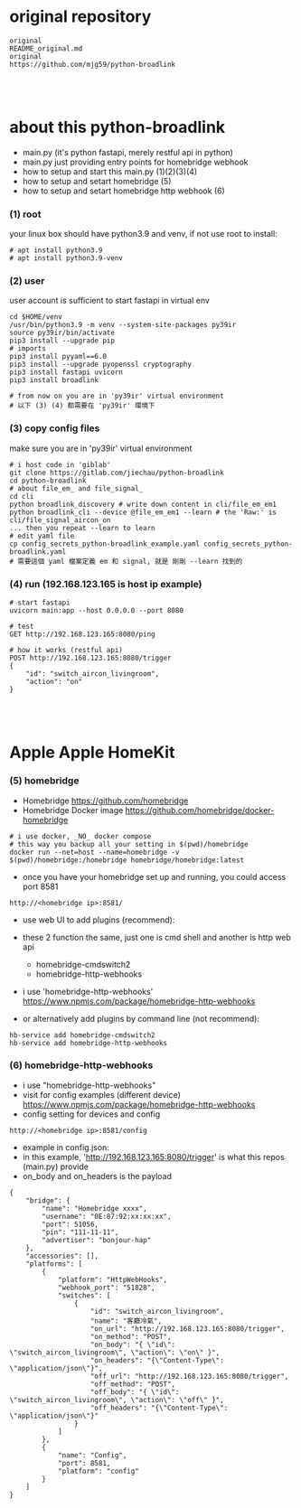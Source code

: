 
# original repository

```
original 
README_original.md
original
https://github.com/mjg59/python-broadlink
```

<br/><br/>

# about this python-broadlink

- main.py (it's python fastapi, merely restful api in python)
- main.py just providing entry points for homebridge webhook
- how to setup and start this main.py (1)(2)(3)(4)
- how to setup and setart homebridge (5)
- how to setup and setart homebridge http webhook (6)


### (1) root

your linux box should have python3.9 and venv, if not use root to install:

```
# apt install python3.9
# apt install python3.9-venv
```

### (2) user

user account is sufficient to start fastapi in virtual env

```
cd $HOME/venv
/usr/bin/python3.9 -m venv --system-site-packages py39ir
source py39ir/bin/activate
pip3 install --upgrade pip
# imports 
pip3 install pyyaml==6.0
pip3 install --upgrade pyopenssl cryptography
pip3 install fastapi uvicorn
pip3 install broadlink

# from now on you are in 'py39ir' virtual environment
# 以下 (3) (4) 都需要在 'py39ir' 環境下
```

### (3) copy config files

make sure you are in 'py39ir' virtual environment

```
# i host code in 'giblab'
git clone https://gitlab.com/jiechau/python-broadlink
cd python-broadlink
# about file_em_ and file_signal_
cd cli
python broadlink_discovery # write down content in cli/file_em_em1
python broadlink_cli --device @file_em_em1 --learn # the 'Raw:' is cli/file_signal_aircon_on
... then you repeat --learn to learn 
# edit yaml file
cp config_secrets_python-broadlink_example.yaml config_secrets_python-broadlink.yaml
# 需要這個 yaml 檔案定義 em 和 signal, 就是 剛剛 --learn 找到的
```

### (4) run (192.168.123.165 is host ip example)

```
# start fastapi
uvicorn main:app --host 0.0.0.0 --port 8080
```

```
# test 
GET http://192.168.123.165:8080/ping
```

```
# how it works (restful api)
POST http://192.168.123.165:8080/trigger
{
    "id": "switch_aircon_livingroom",
    "action": "on"
}
```

<br/><br/>

# Apple Apple HomeKit

### (5) homebridge

- Homebridge https://github.com/homebridge 
- Homebridge Docker image https://github.com/homebridge/docker-homebridge

```
# i use docker, _NO_ docker compose
# this way you backup all your setting in $(pwd)/homebridge
docker run --net=host --name=homebridge -v $(pwd)/homebridge:/homebridge homebridge/homebridge:latest
```

- once you have your homebridge set up and running, you could access port 8581

```
http://<homebridge ip>:8581/
```

- use web UI to add plugins (recommend):
- these 2 function the same, just one is cmd shell and another is http web api
    * homebridge-cmdswitch2
    * homebridge-http-webhooks
- i use 'homebridge-http-webhooks' https://www.npmjs.com/package/homebridge-http-webhooks

- or alternatively add plugins by command line (not recommend):
```
hb-service add homebridge-cmdswitch2
hb-service add homebridge-http-webhooks
```



### (6) homebridge-http-webhooks


- i use "homebridge-http-webhooks" 
- visit for config examples (different device) https://www.npmjs.com/package/homebridge-http-webhooks
- config setting for devices and config

```
http://<homebridge ip>:8581/config
```

- example in config.json:
- in this example, 'http://192.168.123.165:8080/trigger' is what this repos (main.py) provide
- on_body and on_headers is the payload

```
{
    "bridge": {
        "name": "Homebridge xxxx",
        "username": "0E:87:92:xx:xx:xx",
        "port": 51056,
        "pin": "111-11-11",
        "advertiser": "bonjour-hap"
    },
    "accessories": [],
    "platforms": [
        {
            "platform": "HttpWebHooks",
            "webhook_port": "51828",
            "switches": [
                {
                    "id": "switch_aircon_livingroom",
                    "name": "客廳冷氣",
                    "on_url": "http://192.168.123.165:8080/trigger",
                    "on_method": "POST",
                    "on_body": "{ \"id\": \"switch_aircon_livingroom\", \"action\": \"on\" }",
                    "on_headers": "{\"Content-Type\": \"application/json\"}",
                    "off_url": "http://192.168.123.165:8080/trigger",
                    "off_method": "POST",
                    "off_body": "{ \"id\": \"switch_aircon_livingroom\", \"action\": \"off\" }",
                    "off_headers": "{\"Content-Type\": \"application/json\"}"
                }
            ]
        },
        {
            "name": "Config",
            "port": 8581,
            "platform": "config"
        }
    ]
}
```



